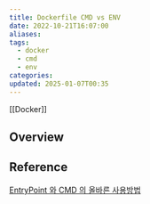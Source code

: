 ```yaml
---
title: Dockerfile CMD vs ENV
date: 2022-10-21T16:07:00
aliases: 
tags:
  - docker
  - cmd
  - env
categories: 
updated: 2025-01-07T00:35
---
```


[[Docker]]

## Overview

## Reference

[EntryPoint 와 CMD 의 올바른 사용방법](https://bluese05.tistory.com/77)